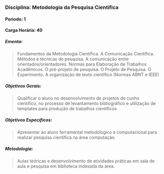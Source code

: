 ### Disciplina: Metodologia da Pesquisa Cientifica
#### Periodo: 1
#### Carga Horária: 40
##### Ementa:
>Fundamentos da Metodologia Científica. A Comunicação Científica. Métodos e técnicas de pesquisa. A comunicação entre orientados/orientadores. Normas para Elaboração de Trabalhos Acadêmicos. O pré-projeto de pesquisa. O Projeto de Pesquisa. O Experimento. A organização de texto científico (Normas ABNT e IEEE)
##### Objetivos Gerais:
>Qualificar o aluno no desenvolvimento de projetos de cunho científico, no processo de levantamento bibliográfico e utilização de templates para produção de trabalhos científicos
##### Objetivos Específicos:
>Apresentar ao aluno ferramental metodologico e computacional para realizar pesquisa científica na área computação.
##### Metodologia:
>Aulas teóricas e desenvolvimento de atividades práticas em sala de aula e pesquisa em biblioteca indexada da área.
